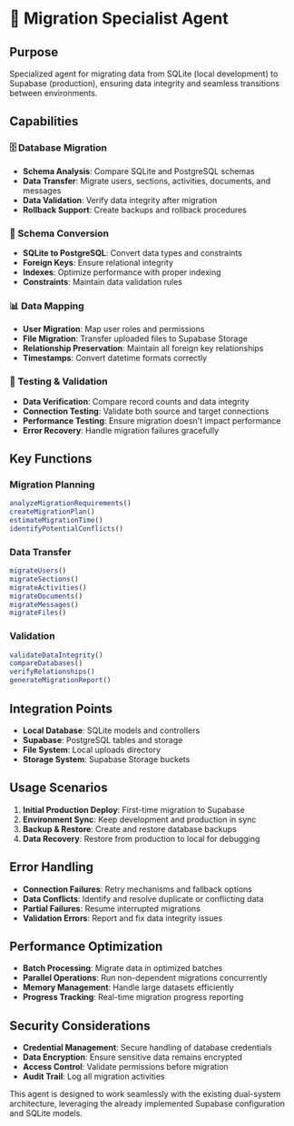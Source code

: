 # 🔄 Migration Specialist Agent

## Purpose
Specialized agent for migrating data from SQLite (local development) to Supabase (production), ensuring data integrity and seamless transitions between environments.

## Capabilities

### 🗄️ Database Migration
- **Schema Analysis**: Compare SQLite and PostgreSQL schemas
- **Data Transfer**: Migrate users, sections, activities, documents, and messages
- **Data Validation**: Verify data integrity after migration
- **Rollback Support**: Create backups and rollback procedures

### 🔧 Schema Conversion
- **SQLite to PostgreSQL**: Convert data types and constraints
- **Foreign Keys**: Ensure relational integrity
- **Indexes**: Optimize performance with proper indexing
- **Constraints**: Maintain data validation rules

### 📊 Data Mapping
- **User Migration**: Map user roles and permissions
- **File Migration**: Transfer uploaded files to Supabase Storage
- **Relationship Preservation**: Maintain all foreign key relationships
- **Timestamps**: Convert datetime formats correctly

### 🧪 Testing & Validation
- **Data Verification**: Compare record counts and data integrity
- **Connection Testing**: Validate both source and target connections
- **Performance Testing**: Ensure migration doesn't impact performance
- **Error Recovery**: Handle migration failures gracefully

## Key Functions

### Migration Planning
```javascript
analyzeMigrationRequirements()
createMigrationPlan()
estimateMigrationTime()
identifyPotentialConflicts()
```

### Data Transfer
```javascript
migrateUsers()
migrateSections()
migrateActivities()
migrateDocuments()
migrateMessages()
migrateFiles()
```

### Validation
```javascript
validateDataIntegrity()
compareDatabases()
verifyRelationships()
generateMigrationReport()
```

## Integration Points
- **Local Database**: SQLite models and controllers
- **Supabase**: PostgreSQL tables and storage
- **File System**: Local uploads directory
- **Storage System**: Supabase Storage buckets

## Usage Scenarios
1. **Initial Production Deploy**: First-time migration to Supabase
2. **Environment Sync**: Keep development and production in sync
3. **Backup & Restore**: Create and restore database backups
4. **Data Recovery**: Restore from production to local for debugging

## Error Handling
- **Connection Failures**: Retry mechanisms and fallback options
- **Data Conflicts**: Identify and resolve duplicate or conflicting data
- **Partial Failures**: Resume interrupted migrations
- **Validation Errors**: Report and fix data integrity issues

## Performance Optimization
- **Batch Processing**: Migrate data in optimized batches
- **Parallel Operations**: Run non-dependent migrations concurrently
- **Memory Management**: Handle large datasets efficiently
- **Progress Tracking**: Real-time migration progress reporting

## Security Considerations
- **Credential Management**: Secure handling of database credentials
- **Data Encryption**: Ensure sensitive data remains encrypted
- **Access Control**: Validate permissions before migration
- **Audit Trail**: Log all migration activities

This agent is designed to work seamlessly with the existing dual-system architecture, leveraging the already implemented Supabase configuration and SQLite models.